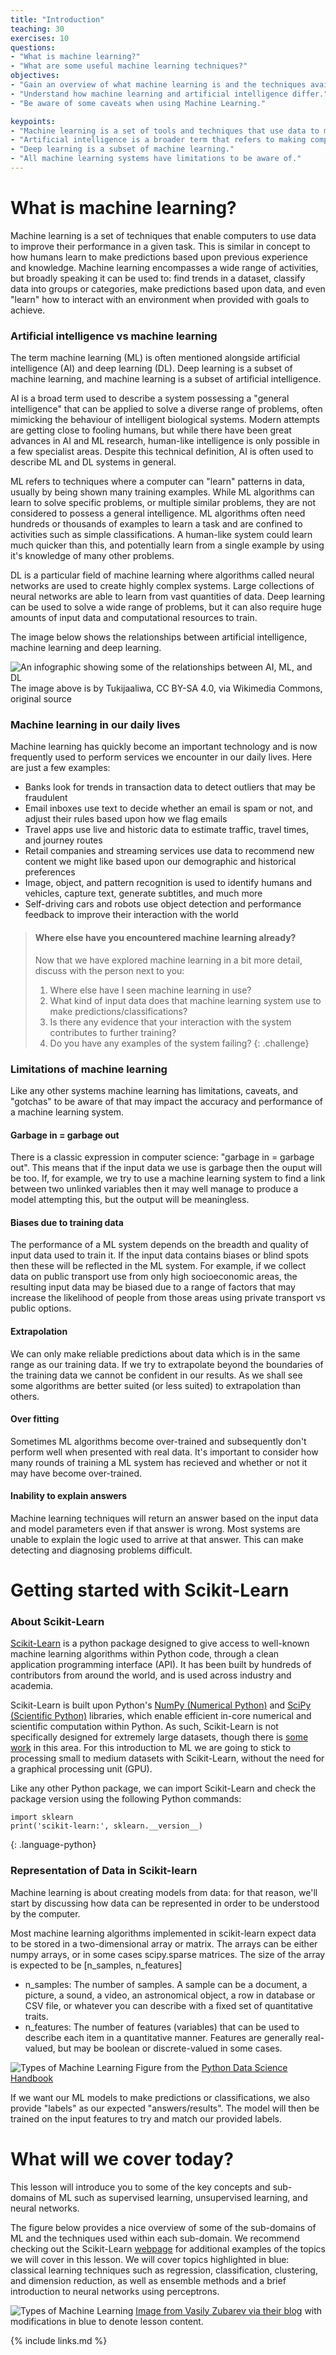 ```yaml
---
title: "Introduction"
teaching: 30
exercises: 10
questions:
- "What is machine learning?"
- "What are some useful machine learning techniques?"
objectives:
- "Gain an overview of what machine learning is and the techniques available."
- "Understand how machine learning and artificial intelligence differ."
- "Be aware of some caveats when using Machine Learning."

keypoints:
- "Machine learning is a set of tools and techniques that use data to make predictions."
- "Artificial intelligence is a broader term that refers to making computers show human-like intelligence."
- "Deep learning is a subset of machine learning."
- "All machine learning systems have limitations to be aware of."
---
```


# What is machine learning?

Machine learning is a set of techniques that enable computers to use data to improve their performance in a given task. This is similar in concept to how humans learn to make predictions based upon previous experience and knowledge. Machine learning encompasses a wide range of activities, but broadly speaking it can be used to: find trends in a dataset, classify data into groups or categories, make predictions based upon data, and even "learn" how to interact with an environment when provided with goals to achieve.

### Artificial intelligence vs machine learning

The term machine learning (ML) is often mentioned alongside artificial intelligence (AI) and deep learning (DL). Deep learning is a subset of machine learning, and machine learning is a subset of artificial intelligence.

AI is a broad term used to describe a system possessing a "general intelligence" that can be applied to solve a diverse range of problems, often mimicking the behaviour of intelligent biological systems. Modern attempts are getting close to fooling humans, but while there have been great advances in AI and ML research, human-like intelligence is only possible in a few specialist areas. Despite this technical definition, AI is often used to describe ML and DL systems in general.

ML refers to techniques where a computer can "learn" patterns in data, usually by being shown many training examples. While ML algorithms can learn to solve specific problems, or multiple similar problems, they are not considered to possess a general intelligence. ML algorithms often need hundreds or thousands of examples to learn a task and are confined to activities such as simple classifications. A human-like system could learn much quicker than this, and potentially learn from a single example by using it's knowledge of many other problems.

DL is a particular field of machine learning where algorithms called neural networks are used to create highly complex systems. Large collections of neural networks are able to learn from vast quantities of data. Deep learning can be used to solve a wide range of problems, but it can also require huge amounts of input data and computational resources to train. 

The image below shows the relationships between artificial intelligence, machine learning and deep learning.

![An infographic showing some of the relationships between AI, ML, and DL](../fig/introduction/AI_ML_DL_differences.png)
The image above is by Tukijaaliwa, CC BY-SA 4.0, via Wikimedia Commons, original source


### Machine learning in our daily lives

Machine learning has quickly become an important technology and is now frequently used to perform services we encounter in our daily lives. Here are just a few examples:

* Banks look for trends in transaction data to detect outliers that may be fraudulent
* Email inboxes use text to decide whether an email is spam or not, and adjust their rules based upon how we flag emails
* Travel apps use live and historic data to estimate traffic, travel times, and journey routes
* Retail companies and streaming services use data to recommend new content we might like based upon our demographic and historical preferences
* Image, object, and pattern recognition is used to identify humans and vehicles, capture text, generate subtitles, and much more
* Self-driving cars and robots use object detection and performance feedback to improve their interaction with the world

> #### Where else have you encountered machine learning already?
> Now that we have explored machine learning in a bit more detail, discuss with the person next to you:
> 1. Where else have I seen machine learning in use?
> 2. What kind of input data does that machine learning system use to make predictions/classifications?
> 3. Is there any evidence that your interaction with the system contributes to further training?
> 4. Do you have any examples of the system failing?
{: .challenge}


### Limitations of machine learning

Like any other systems machine learning has limitations, caveats, and "gotchas" to be aware of that may impact the accuracy and performance of a machine learning system.

#### Garbage in = garbage out

There is a classic expression in computer science: "garbage in = garbage out". This means that if the input data we use is garbage then the ouput will be too. If, for example, we try to use a machine learning system to find a link between two unlinked variables then it may well manage to produce a model attempting this, but the output will be meaningless. 

#### Biases due to training data

The performance of a ML system depends on the breadth and quality of input data used to train it. If the input data contains biases or blind spots then these will be reflected in the ML system. For example, if we collect data on public transport use from only high socioeconomic areas, the resulting input data may be biased due to a range of factors that may increase the likelihood of people from those areas using private transport vs public options.

#### Extrapolation

We can only make reliable predictions about data which is in the same range as our training data. If we try to extrapolate beyond the boundaries of the training data we cannot be confident in our results. As we shall see some algorithms are better suited (or less suited) to extrapolation than others.

#### Over fitting

Sometimes ML algorithms become over-trained and subsequently don't perform well when presented with real data. It's important to consider how many rounds of training a ML system has recieved and whether or not it may have become over-trained. 

#### Inability to explain answers

Machine learning techniques will return an answer based on the input data and model parameters even if that answer is wrong. Most systems are unable to explain the logic used to arrive at that answer. This can make detecting and diagnosing problems difficult. 


# Getting started with Scikit-Learn

### About Scikit-Learn

[Scikit-Learn](http://github.com/scikit-learn/scikit-learn) is a python package designed to give access to well-known machine learning algorithms within Python code, through a clean application programming interface (API). It has been built by hundreds of contributors from around the world, and is used across industry and academia.

Scikit-Learn is built upon Python's [NumPy (Numerical Python)](http://numpy.org) and [SciPy (Scientific Python)](http://scipy.org) libraries, which enable efficient in-core numerical and scientific computation within Python. As such, Scikit-Learn is not specifically designed for extremely large datasets, though there is [some work](https://github.com/ogrisel/parallel_ml_tutorial) in this area. For this introduction to ML we are going to stick to processing small to medium datasets with Scikit-Learn, without the need for a graphical processing unit (GPU).

Like any other Python package, we can import Scikit-Learn and check the package version using the following Python commands:

~~~
import sklearn
print('scikit-learn:', sklearn.__version__)
~~~
{: .language-python}

### Representation of Data in Scikit-learn

Machine learning is about creating models from data: for that reason, we'll start by discussing how data can be represented in order to be understood by the computer.

Most machine learning algorithms implemented in scikit-learn expect data to be stored in a two-dimensional array or matrix. The arrays can be either numpy arrays, or in some cases scipy.sparse matrices. The size of the array is expected to be [n_samples, n_features]

* n_samples: The number of samples. A sample can be a document, a picture, a sound, a video, an astronomical object, a row in database or CSV file, or whatever you can describe with a fixed set of quantitative traits.
* n_features: The number of features (variables) that can be used to describe each item in a quantitative manner. Features are generally real-valued, but may be boolean or discrete-valued in some cases.

![Types of Machine Learning](../fig/introduction/sklearn_input.png)
Figure from the [Python Data Science Handbook](https://github.com/jakevdp/PythonDataScienceHandbook)

If we want our ML models to make predictions or classifications, we also provide "labels" as our expected "answers/results". The model will then be trained on the input features to try and match our provided labels.

# What will we cover today?

This lesson will introduce you to some of the key concepts and sub-domains of ML such as supervised learning, unsupervised learning, and neural networks.

The figure below provides a nice overview of some of the sub-domains of ML and the techniques used within each sub-domain. We recommend checking out the Scikit-Learn [webpage](https://scikit-learn.org/stable/index.html) for additional examples of the topics we will cover in this lesson. We will cover topics highlighted in blue: classical learning techniques such as regression, classification, clustering, and dimension reduction, as well as ensemble methods and a brief introduction to neural networks using perceptrons.

![Types of Machine Learning](../fig/introduction/ML_summary.png)
[Image from Vasily Zubarev via their blog](https://vas3k.com/blog/machine_learning/) with modifications in blue to denote lesson content.

{% include links.md %}
